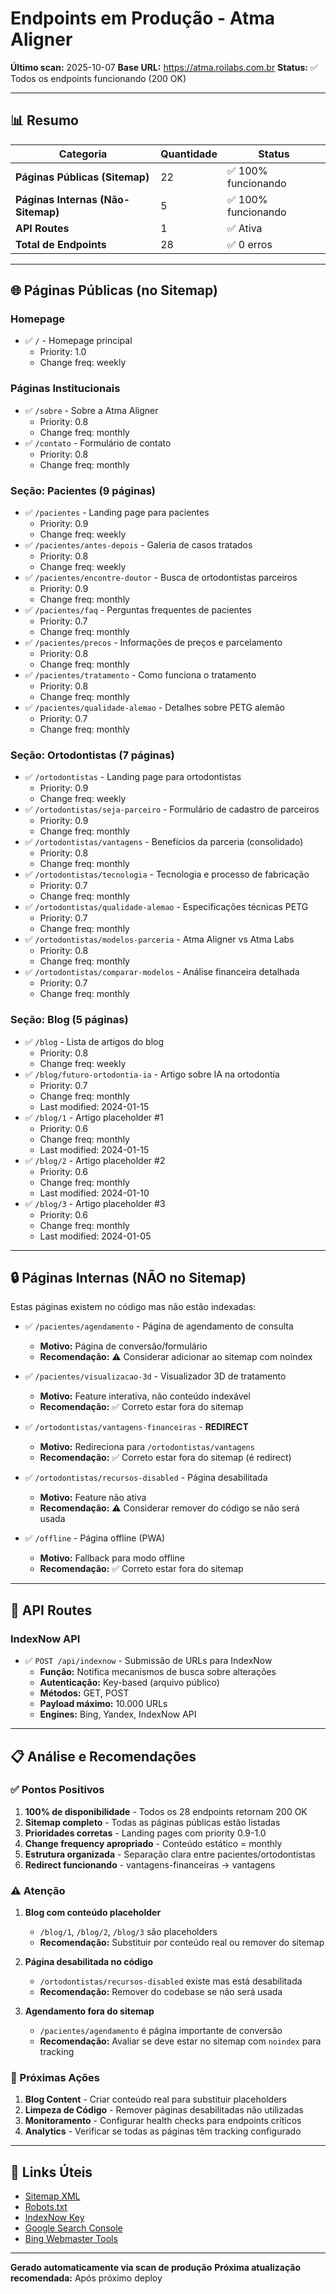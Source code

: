 # Endpoints em Produção - Atma Aligner

**Último scan:** 2025-10-07
**Base URL:** https://atma.roilabs.com.br
**Status:** ✅ Todos os endpoints funcionando (200 OK)

---

## 📊 Resumo

| Categoria | Quantidade | Status |
|-----------|------------|--------|
| **Páginas Públicas (Sitemap)** | 22 | ✅ 100% funcionando |
| **Páginas Internas (Não-Sitemap)** | 5 | ✅ 100% funcionando |
| **API Routes** | 1 | ✅ Ativa |
| **Total de Endpoints** | 28 | ✅ 0 erros |

---

## 🌐 Páginas Públicas (no Sitemap)

### Homepage
- ✅ `/` - Homepage principal
  - Priority: 1.0
  - Change freq: weekly

### Páginas Institucionais
- ✅ `/sobre` - Sobre a Atma Aligner
  - Priority: 0.8
  - Change freq: monthly
- ✅ `/contato` - Formulário de contato
  - Priority: 0.8
  - Change freq: monthly

### Seção: Pacientes (9 páginas)
- ✅ `/pacientes` - Landing page para pacientes
  - Priority: 0.9
  - Change freq: weekly
- ✅ `/pacientes/antes-depois` - Galeria de casos tratados
  - Priority: 0.8
  - Change freq: weekly
- ✅ `/pacientes/encontre-doutor` - Busca de ortodontistas parceiros
  - Priority: 0.9
  - Change freq: monthly
- ✅ `/pacientes/faq` - Perguntas frequentes de pacientes
  - Priority: 0.7
  - Change freq: monthly
- ✅ `/pacientes/precos` - Informações de preços e parcelamento
  - Priority: 0.8
  - Change freq: monthly
- ✅ `/pacientes/tratamento` - Como funciona o tratamento
  - Priority: 0.8
  - Change freq: monthly
- ✅ `/pacientes/qualidade-alemao` - Detalhes sobre PETG alemão
  - Priority: 0.7
  - Change freq: monthly

### Seção: Ortodontistas (7 páginas)
- ✅ `/ortodontistas` - Landing page para ortodontistas
  - Priority: 0.9
  - Change freq: weekly
- ✅ `/ortodontistas/seja-parceiro` - Formulário de cadastro de parceiros
  - Priority: 0.9
  - Change freq: monthly
- ✅ `/ortodontistas/vantagens` - Benefícios da parceria (consolidado)
  - Priority: 0.8
  - Change freq: monthly
- ✅ `/ortodontistas/tecnologia` - Tecnologia e processo de fabricação
  - Priority: 0.7
  - Change freq: monthly
- ✅ `/ortodontistas/qualidade-alemao` - Especificações técnicas PETG
  - Priority: 0.7
  - Change freq: monthly
- ✅ `/ortodontistas/modelos-parceria` - Atma Aligner vs Atma Labs
  - Priority: 0.8
  - Change freq: monthly
- ✅ `/ortodontistas/comparar-modelos` - Análise financeira detalhada
  - Priority: 0.7
  - Change freq: monthly

### Seção: Blog (5 páginas)
- ✅ `/blog` - Lista de artigos do blog
  - Priority: 0.8
  - Change freq: weekly
- ✅ `/blog/futuro-ortodontia-ia` - Artigo sobre IA na ortodontia
  - Priority: 0.7
  - Change freq: monthly
  - Last modified: 2024-01-15
- ✅ `/blog/1` - Artigo placeholder #1
  - Priority: 0.6
  - Change freq: monthly
  - Last modified: 2024-01-15
- ✅ `/blog/2` - Artigo placeholder #2
  - Priority: 0.6
  - Change freq: monthly
  - Last modified: 2024-01-10
- ✅ `/blog/3` - Artigo placeholder #3
  - Priority: 0.6
  - Change freq: monthly
  - Last modified: 2024-01-05

---

## 🔒 Páginas Internas (NÃO no Sitemap)

Estas páginas existem no código mas não estão indexadas:

- ✅ `/pacientes/agendamento` - Página de agendamento de consulta
  - **Motivo:** Página de conversão/formulário
  - **Recomendação:** ⚠️ Considerar adicionar ao sitemap com noindex

- ✅ `/pacientes/visualizacao-3d` - Visualizador 3D de tratamento
  - **Motivo:** Feature interativa, não conteúdo indexável
  - **Recomendação:** ✅ Correto estar fora do sitemap

- ✅ `/ortodontistas/vantagens-financeiras` - **REDIRECT**
  - **Motivo:** Redireciona para `/ortodontistas/vantagens`
  - **Recomendação:** ✅ Correto estar fora do sitemap (é redirect)

- ✅ `/ortodontistas/recursos-disabled` - Página desabilitada
  - **Motivo:** Feature não ativa
  - **Recomendação:** ⚠️ Considerar remover do código se não será usada

- ✅ `/offline` - Página offline (PWA)
  - **Motivo:** Fallback para modo offline
  - **Recomendação:** ✅ Correto estar fora do sitemap

---

## 🔌 API Routes

### IndexNow API
- ✅ `POST /api/indexnow` - Submissão de URLs para IndexNow
  - **Função:** Notifica mecanismos de busca sobre alterações
  - **Autenticação:** Key-based (arquivo público)
  - **Métodos:** GET, POST
  - **Payload máximo:** 10.000 URLs
  - **Engines:** Bing, Yandex, IndexNow API

---

## 📋 Análise e Recomendações

### ✅ Pontos Positivos
1. **100% de disponibilidade** - Todos os 28 endpoints retornam 200 OK
2. **Sitemap completo** - Todas as páginas públicas estão listadas
3. **Prioridades corretas** - Landing pages com priority 0.9-1.0
4. **Change frequency apropriado** - Conteúdo estático = monthly
5. **Estrutura organizada** - Separação clara entre pacientes/ortodontistas
6. **Redirect funcionando** - vantagens-financeiras → vantagens

### ⚠️ Atenção

1. **Blog com conteúdo placeholder**
   - `/blog/1`, `/blog/2`, `/blog/3` são placeholders
   - **Recomendação:** Substituir por conteúdo real ou remover do sitemap

2. **Página desabilitada no código**
   - `/ortodontistas/recursos-disabled` existe mas está desabilitada
   - **Recomendação:** Remover do codebase se não será usada

3. **Agendamento fora do sitemap**
   - `/pacientes/agendamento` é página importante de conversão
   - **Recomendação:** Avaliar se deve estar no sitemap com `noindex` para tracking

### 🎯 Próximas Ações

1. **Blog Content** - Criar conteúdo real para substituir placeholders
2. **Limpeza de Código** - Remover páginas desabilitadas não utilizadas
3. **Monitoramento** - Configurar health checks para endpoints críticos
4. **Analytics** - Verificar se todas as páginas têm tracking configurado

---

## 🔗 Links Úteis

- [Sitemap XML](https://atma.roilabs.com.br/sitemap.xml)
- [Robots.txt](https://atma.roilabs.com.br/robots.txt)
- [IndexNow Key](https://atma.roilabs.com.br/e53ec1808701e6b8af6a265d09c3df019cf21cb234b2d33a1d7054290d3064fb.txt)
- [Google Search Console](https://search.google.com/search-console)
- [Bing Webmaster Tools](https://www.bing.com/webmasters)

---

**Gerado automaticamente via scan de produção**
**Próxima atualização recomendada:** Após próximo deploy
